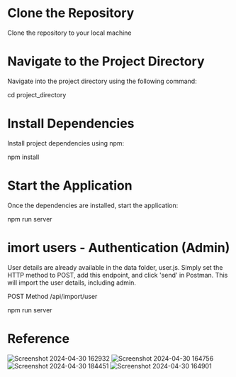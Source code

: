 # Clone the Repository

Clone the repository to your local machine




# Navigate to the Project Directory

Navigate into the project directory using the following command:

cd project_directory



# Install Dependencies

Install project dependencies using npm:


npm install



# Start the Application

Once the dependencies are installed, start the application:


npm run server


# imort users - Authentication (Admin)

User details are already available in the data folder, user.js. Simply set the HTTP method to POST, add this endpoint, and click 'send' in Postman. This will import the user details, including admin.

POST Method
/api/import/user


npm run server

# Reference

![Screenshot 2024-04-30 162932](https://github.com/Gilbert-2019/Backend-Technical-Assessment-Cdazzdev/assets/50843537/4911e2ca-f578-4285-ba8e-9c9a7ff09f46)
![Screenshot 2024-04-30 164756](https://github.com/Gilbert-2019/Backend-Technical-Assessment-Cdazzdev/assets/50843537/345bae57-f291-44a4-a75a-7e68b23ddb91)
![Screenshot 2024-04-30 184451](https://github.com/Gilbert-2019/Backend-Technical-Assessment-Cdazzdev/assets/50843537/4a45d18e-9e27-4958-aaf5-1b015b05aece)
![Screenshot 2024-04-30 164901](https://github.com/Gilbert-2019/Backend-Technical-Assessment-Cdazzdev/assets/50843537/57aa2301-3aba-4c7d-bd9b-cf20eb166151)

